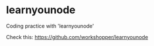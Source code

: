 # learnyounode
Coding practice with 'learnyounode'

Check this:
https://github.com/workshopper/learnyounode
